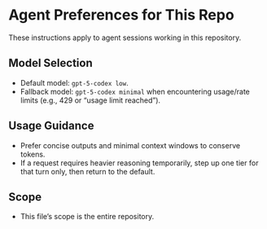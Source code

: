 # Agent Preferences for This Repo

These instructions apply to agent sessions working in this repository.

## Model Selection
- Default model: `gpt-5-codex low`.
- Fallback model: `gpt-5-codex minimal` when encountering usage/rate limits (e.g., 429 or “usage limit reached”).

## Usage Guidance
- Prefer concise outputs and minimal context windows to conserve tokens.
- If a request requires heavier reasoning temporarily, step up one tier for that turn only, then return to the default.

## Scope
- This file’s scope is the entire repository.

